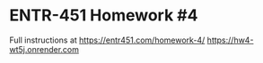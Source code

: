 # ENTR-451 Homework #4

Full instructions at https://entr451.com/homework-4/
https://hw4-wt5j.onrender.com